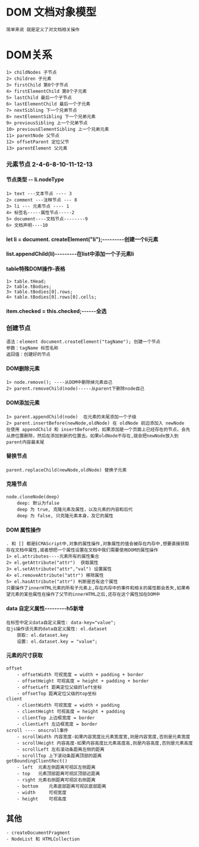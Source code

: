 # DOM 文档对象模型
	简单来说 就是定义了对文档相关操作
# DOM关系
	1> childNodes 子节点
	2> children 子元素
	3> firstChild 第0个子节点
	4> firstElementChild 第0个子元素
	5> lastChild 最后一个子节点
	6> lastElementChild 最后一个子元素
	7> nextSibling 下一个兄弟节点
	8> nextElementSibling 下一个兄弟元素
	9> previousSibling 上一个兄弟节点
	10> previousElementSibling 上一个兄弟元素
	11> parentNode 父节点
	12> offsetParent 定位父节
	13> parentElement 父元素
### 元素节点 2-4-6-8-10-11-12-13
#### 节点类型 -- li.nodeType
	1> text ---文本节点 ---- 3
	2> comment ---注释节点 --- 8
	3> li --- 元素节点 ---- 1
	4> 标签名-----属性节点-----2
	5> document----文档节点--------9
	6> 文档声明----10
#### let li =  document. createElement("li");---------创建一个li元素
#### list.appendChild(li)---------在list中添加一个子元素li
#### table特殊DOM操作-表格
	1> table.tHead;
	2> table.tBodies;
	3> table.tBodies[0].rows;
	4> table.tBodies[0].rows[0].cells;
#### item.checked = this.checked;------全选

### 创建节点
    语法：element document.createElement("tagName"); 创建一个节点
    参数：tagName 标签名称
    返回值：创建好的节点
#### DOM删除元素
	1> node.remove(); ----从DOM中删除掉元素自己
	2> parent.removeChild(node)-----从parent下删除node自己
#### DOM添加元素
	1> parent.appendChild(node)  在元素的末尾添加一个子级
	2> parent.insertBefore(newNode,oldNode) 在 oldNode 前边添加入 newNode 
	在使用 appendChild 和 insertBefore时，如果添加是一个页面上已经存在的节点，会先从原位置删除，然后在添加到新的位置去。如果oldNode不存在,就会把newNode放入到parent内容最末尾
#### 替换节点
	parent.replaceChild(newNode,oldNode) 替换子元素
#### 克隆节点
	node.cloneNode(deep)
		deep: 默认为false
		deep 为 true, 克隆元素及属性，以及元素的内容和后代
		deep 为 false, 只克隆元素本身，及它的属性
#### DOM 属性操作
	. 和 [] 都是ECMAScript中,对象的属性操作,对象属性的值会被存在内存中,想要直接获取存在文档中属性,或者想把一个属性设置在文档中我们需要使用DOM的属性操作
	1> el.attributes----元素所有的属性集合
	2> el.getAttribute("attr")  获取属性
	3> el.setAttribute("attr","val") 设置属性
	4> el.removeAttribute("attr") 移除属性
	5> el.hasAttribute("attr") 判断是否有这个属性
	只要操作了innerHTML元素的所有子元素上,存在内存中的事件和相关的属性都会丢失,如果希望元素的某些属性在操作了父节的innerHTML之后,还存在这个属性加在DOM中
#### data 自定义属性---------h5新增
	在标签中定义data自定义属性: data-key="value";
	在js操作该元素的data自定义属性: el.dataset
		获取: el.dataset.key
		设置: el.dataset.key = "value";
#### 元素的尺寸获取
	offset
		- offsetWidth 可视宽度 = width + padding + border
		- offsetHeight 可视高度 = height + padding + border
		- offsetLeft 距离定位父级的left坐标 
		- offsetTop 距离定位父级的top坐标
	client
		- clientWidth 可视宽度 = width + padding
		- clientHeight 可视高度 = height + padding
		- clientTop 上边框宽度 = border	
		- clientLeft 左边框宽度 = border
	scroll ---- onscroll事件
		- scrollWidth 内容宽度-如果内容宽度比元素宽度宽,则是内容宽度,否则是元素宽度
	    - scrollHeight 内容高度-如果内容高度比元素高度高,则是内容高度,否则是元素高度
	    - scrollLeft 左右滚动条距离左侧的距离
	    - scrollTop 上下滚动条距离顶部的距离
	getBoundingClientRect()
		- left  元素左侧距离可视区左侧距离
		- top	元素顶部距离可视区顶部近距离
		- right	元素右侧距离可视区右侧距离
		- bottom	元素底部距离可视区底部距离
		- width		可视宽度
		- height	可视高度

## 其他
    - createDocumentFragment
    - NodeList 和 HTMLCollection 